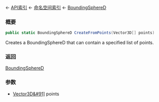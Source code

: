 ← [API索引](Api-Index) ← [命名空间索引](Namespace-Index) ← [BoundingSphereD](VRageMath.BoundingSphereD)

### 概要

```csharp
public static BoundingSphereD CreateFromPoints(Vector3D[] points)
```

Creates a BoundingSphereD that can contain a specified list of points.

### 返回

[BoundingSphereD](VRageMath.BoundingSphereD)

### 参数

* [Vector3D&#91&#93;](VRageMath.Vector3D&#91&#93;) points
